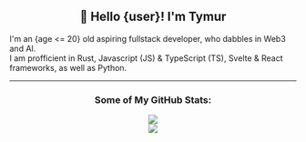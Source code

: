 <h2 align="center">👋 Hello {user}! I'm Tymur</h2> 
I'm an {age <= 20} old aspiring fullstack developer, who dabbles in Web3 and AI.<br>
I am profficient in Rust, Javascript (JS) & TypeScript (TS), Svelte & React frameworks, as well as Python.

---
<h3 align="center">Some of My GitHub Stats:</h3> 

<p align="center">
  <img src="https://github-readme-stats.vercel.app/api/top-langs/?username=Tymur-RS&layout=compact&theme=transparent">
  <br>
  <img src="https://github-readme-stats.vercel.app/api?username=Tymur-RS&show_icons=true&theme=transparent">
</p>

